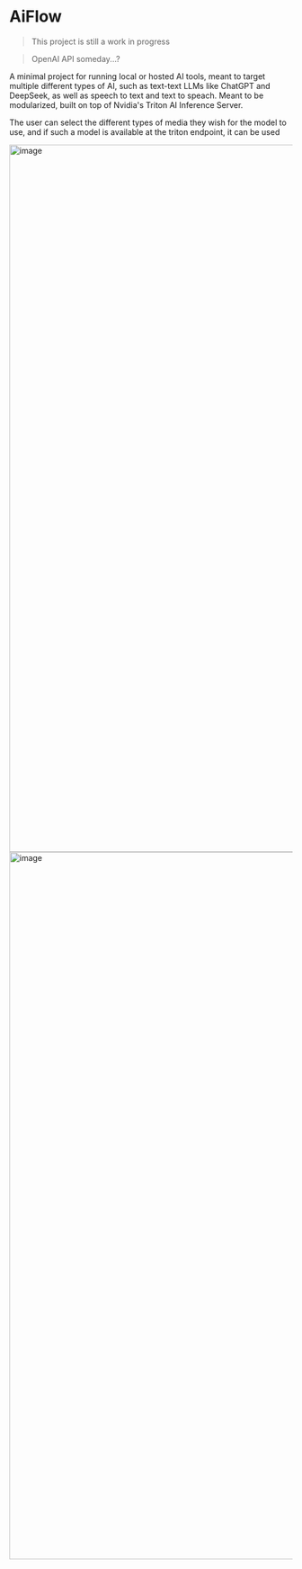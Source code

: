 # AiFlow

> This project is still a work in progress

> OpenAI API someday...?

A minimal project for running local or hosted AI tools, meant to target multiple different types of AI, such as text-text LLMs like ChatGPT and DeepSeek, as well as speech to text and text to speach. Meant to be modularized, built on top of Nvidia's Triton AI Inference Server.

The user can select the different types of media they wish for the model to use, and if such a model is available at the triton endpoint, it can be used

<img width="1913" height="1258" alt="image" src="https://github.com/user-attachments/assets/74823bbb-b679-4762-90b4-8dd311e75817" />
<img width="1913" height="1258" alt="image" src="https://github.com/user-attachments/assets/48050d64-3fec-443c-a9ae-27da85c54a10" />
